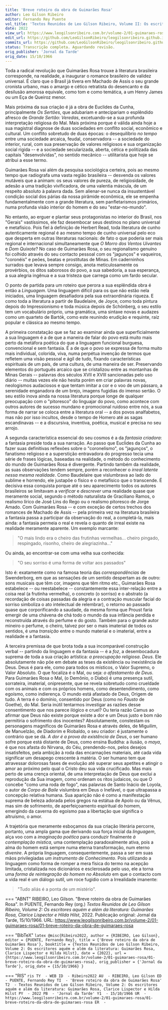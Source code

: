 ```yaml
---
title: 'Breve roteiro da obra de Guimarães Rosa'
author: Leo Gilson Ribeiro
editor: Fernando Rey Puente
vol_title: 'Textos Reunidos de Leo Gilson Ribeiro, Volume II: Os escritores aquém e além da literatura: Guimarães Rosa, Clarice Lispector e Hilda Hilst'
date: 2022
view_url: https://www.leogilsonribeiro.com.br/volume-2/01-guimaraes-rosa/01-breve-roteiro-da-obra-de-guimaraes-rosa
edit_url: https://github.com/LeoGilsonRibeiro/leogilsonribeiro.github.io/edit/main//docs/markdown/volume-2/01-guimaraes-rosa/01-breve-roteiro-da-obra-de-guimaraes-rosa.md
commits_url: https://github.com/LeoGilsonRibeiro/leogilsonribeiro.github.io/commits/main/docs/markdown/volume-2/01-guimaraes-rosa/01-breve-roteiro-da-obra-de-guimaraes-rosa.md
status: Transcrição completa. Aguardando revisão.
orig_publisher: 'Jornal da Tarde'
orig_date: 15/10/1966
---
```


Toda a radical revolução que Guimarães Rosa trouxe à literatura brasileira corresponde, na realidade, a inaugurar o romance brasileiro de validez universal. É claro que o Brasil já tivera em Machado de Assis o seu grande cronista urbano, mas o amargo e cético retratista do desencanto e da desilusão amorosa equivale, como tom e como temática, a um Henry James ou um Eça de Queiroz menor.

Mais próxima da sua criação é já a obra de Euclides da Cunha, principalmente *Os Sertões*, que adubariam e antecipariam o esplêndido afresco de *Grande Sertão: Veredas*, excetuando-se a sua profunda interpretação religiosa do Mal. Mais próxima porque é válida ainda hoje a sua magistral diagnose de duas sociedades em conflito social, econômico e cultural. Um conflito sobretudo de duas épocas: o desequilíbrio *no tempo* entre uma sociedade arcaica, feudal, conservadora -- a sociedade do interior, rural, com sua preservação de valores religiosos e sua organização social rígida -- e a sociedade secularizada, aberta, cética e politizada das capitais "desenvolvidas", no sentido mecânico -- utilitarista que hoje se atribui a esse termo.

Guimarães Rosa vai além da pesquisa sociológica certeira, pois ao mesmo tempo que radiografa uma vasta região brasileira -- desvenda os valores mutáveis que a animam: os seus valores de pureza, de religiosidade, de adesão a uma tradição vivificadora, de uma valentia máscula, de um respeito absoluto à palavra dada. Sem alienar-se nunca da insustentável condição social dos párias da nossa pirâmide econômica, ele se empenha fundamentalmente com a grande literatura, sem panfletarismos primários, numa profunda visão interior do homem e do seu "estar-no-mundo".

No entanto, ao erguer e plantar seus protagonistas no interior do Brasil, nos "Gerais" vastíssimos, ele faz desembocar seus destinos no plano universal e metafísico. Pois fiel à definição de Herbert Read, toda literatura de cunho autenticamente regional é ao mesmo tempo de cunho universal pelo eco que desperta em outras literaturas nacionais: de fato o que poderia ser mais regional e internacional simultaneamente que *O Morro dos Ventos Uivantes* e *Dom Quixote*? No caso de Guimarães Rosa, o seu regionalismo genuíno foi colhido através do seu contacto pessoal com os "jagunços" e vaqueiros, "coronéis" e peões, beatas e prostitutas de Minas. Em caderninhos surrados que levava sempre consigo, anota meticulosamente os provérbios, os ditos saborosos do povo, a sua sabedoria, a sua esperança, a sua alegria ingênua e a sua tristeza que carrega como um fardo secular.

O ponto de partida para um roteiro que perora a sua esplêndida obra é então a *Linguagem*. Uma linguagem difícil para os que não estão nela iniciados, uma linguagem desafiadora pela sua extraordinária riqueza. E como toda a literatura a partir de Baudelaire, de Joyce, como toda pintura depois do Impressionismo e toda música depois de Schönberg, o seu estilo tem um vocabulário próprio, uma gramática, uma sintaxe novas e audazes como um quarteto de Bartók, como este reunindo erudição e requinte, raíz popular e clássica ao mesmo tempo.

A primeira constatação que se faz ao examinar ainda que superficialmente a sua linguagem é a de que a maneira de falar do povo está muito mais perto da metáfora poética do que a linguagem funcional burguesa, convencional e sem fantasia. É a de que o povo se expressa de forma muito mais individual, colorida, viva, numa perpétua invenção de termos que refletem uma visão pessoal e ágil de tudo, fixando características espirituais de um país, de uma cultura, de uma maneira de ser. Preservando elementos do português arcaico que se cristalizou entre as montanhas de Minas Gerais -- palavras dos séculos XVII e XVIII sancionadas pelo uso diário -- muitas vezes ele não hesita porém em criar palavras novas, neologismos audaciosos e que tentam imitar a cor e o voo de um pássaro, a serenidade enganadora de um brejo, imagens fugidias do imenso sertão. O seu estilo inova ainda na nossa literatura porque longe de qualquer preocupação com o "pitoresco" do linguajar do povo, como acontece com outros autores de sucesso mundano e promocional ruidoso entre nós, a sua forma de narrar se coloca entre a literatura oral -- a dos povos analfabetos, mas não por isso incultos, desde o tempo de Homero até as sagas escandinavas -- e a discursiva, inventiva, poética, musical e precisa no seu arrojo.

A segunda característica essencial do seu cosmos é a da *fantasia criadora*: a fantasia preside toda a sua narração. Ao passo que Euclides da Cunha ao fazer suas definitivas reflexões sobre o "coronelismo", os "jagunços", o fanatismo religioso e a superstição entravadora do progresso tecia uma série de frases lógicas, baseadas na realidade, o método do conhecimento do mundo de Guimarães Rosa é divergente. Partindo também da realidade, as suas observações tendem sempre, porém a reconhecer o *irreal latente nessa mesma realidade*. Como Baudelaire que vislumbrava ao lado do sublime e horrendo, ele justapõe o físico e o metafísico que o transcende. É decisiva essa conquista porque até o seu aparecimento todos os autores brasileiros se limitavam a *verificar* e *descrever* uma realidade quase que meramente social, segundo o método naturalista de Graciliano Ramos, o realismo lírico de José Lins do Rego ou o realismo pitoresco de Jorge Amado. Com Guimarães Rosa -- e com exceção de certos trechos dos romances de Machado de Assis -- pela primeira vez na literatura brasileira a fantasia passa a participar da observação do real, a completá-la, mais ainda: a fantasia permeia o real e revela o quanto de irreal existe na realidade meramente aparente. Um exemplo marcante:

> "O mais lindo era o cheiro das frutinhas vermelhas\... cheiro pingado, respingado, risonho, cheiro de alegriazinha\..."

Ou ainda, ao encontrar-se com uma velha sua conhecida:

> "O seu sorriso é uma forma de voltar aos passados"

Isto é: exatamente como na famosa teoria das *correspondências* de Swenderborg, em que as sensações de um sentido despertam as de outro: sons musicais que têm cor, imagens que têm ritmo etc., Guimarães Rosa estabelece -- ou reestabelece -- constantemente essa inter-relação entre a coisa real (a frutinha vermelha), o concreto (o sorriso) e o abstrato (a recordação de coisas passadas da alegria e a contração muscular facial do sorriso simboliza o ato intelectual de relembrar), o retorno ao passado quase que corporificando a saudade, da mesma forma que Proust faria emergir de uma chávena de chá todo o mundo da sua infância perdida e reconstruída através do perfume e do gosto. Também para o grande autor mineiro o perfume, o cheiro, talvez por ser o mais imaterial de todos os sentidos, é uma *transição* entre o mundo material e o imaterial, entre a realidade e a fantasia.

A terceira premissa de que brota toda a sua incomparável construção verbal -- partindo da linguagem e da fantasia -- é a *foz*, a desembocadura suprema de toda a sua criação artística: *a preocupação religiosa*. *Deus*. Ele absolutamente não põe em debate as teses da existência ou inexistência de Deus. Deus é para ele, como para todos os místicos, o Valor Supremo, o Valor Absoluto. O que focaliza é o Mal, ou seja: *o afastamento de Deus*. Para Guimarães Rosa o Mal, (o Demônio, o Diabo) é uma presença sutil, sorrateira, imaterial, onipresente, que se revela sobretudo como crueldade com os animais e com os próprios homens, como desentendimento, como egoísmo, como indierença. O mundo está afastado de Deus, Origem de tudo. A terra é o domínio, consentido por Deus (como no *Fausto* de Goethe), do Mal. Seria inútil tentarmos investigar as razões desse consentimento que nos parece ilógico e cruel? Ou teria razão Camus ao afirmar que Deus não existe porque existe a dor e um Deus justo e bom não permitiria o sofrimento dos inocentes? Absolutamente, constestam os personagens magníficos de Guimarães Rosa e através deles, de Miguilim, de Manuelzão, de Diadorim e Riobaldo, o seu criador: é justamente o contrário que se dá. *A dor é a prova da existência de Deus*, o ser humano sofre porque está distante de Deus, como ensina Buddha: a ilusão, o *maya*, é que nos afasta do Nirvana, do Céu, prendendo-nos, pelos desejos insatisfeitos, pela ambição à roda das encarnações materiais, até cada vida significar um desapego crescente à matéria. O ser humano tem que atravessar dolorosas fases de evolução até superar seus apetites e atingir o amor ao próximo pelo qual o Cristo deu sua vida crucificado. Mas mais perto de uma crença oriental, de uma interpretação de Deus que exclui a reprodução da Sua imagem, como ordenam os ritos judaicos, ou que O concebe "como uma roda de fogo", nas palavras de Santo Inácio de Loyola, o autor de *Corpo de Baile* vislumbra em Deus o Inefável, o que ultrapassa a concepção relativa humana. Sua aparição não é como a manifestação suprema de beleza adorada pelos gregos na estátua de Apolo ou da Vênus, mas sim de sofrimento, de aperfeiçoamento espiritual do homem, emergindo da caverna do egoísmo paa a libertação que significa o altruísmo, o amor.

A trajetória que meramente esboçamos da sua criação literária percorre, portanto, uma ampla gama que derivando sua força inicial da *linguagem*, alça voo com a *imaginação poética* para conduzir finalmente *à contemplação mística*, uma contemplação paradoxalmente ativa, pois a alma do homem está sempre numa eterna transformação, num eterno *divenire*. A própria linguagem, consequentemente, passa a ser em suas mãos privilegiadas *um instrumento de Conhecimento*. Pois utilizando a linguagem como forma de romper a mera física do termo na acepção limitada, cristalizada nos dicionários e esclerosada pelo uso, ele a torna uma *forma de reintegração do homem no Absoluto* em que o contacto com a vida real é um diálogo sutil, um roce fugidio com a Irrealidade imanente:

> "Tudo aliás é a ponta de um mistério".


=== "ABNT"
    RIBEIRO, Leo Gilson. "Breve roteiro da obra de Guimarães Rosa". In PUENTE, Fernando Rey (org.) <em>Textos Reunidos de Leo Gilson Ribeiro, Volume 2: Os escritores aquém e além da literatura: Guimarães Rosa, Clarice Lispector e Hilda Hilst</em>, 2022. Publicação original: Jornal da Tarde, 15/10/1966. URL: <a href="stable_url">https://www.leogilsonribeiro.com.br/volume-2/01-guimaraes-rosa/01-breve-roteiro-da-obra-de-guimaraes-rosa</a>

=== "BibTeX"
    ```latex
    @misc{Ribeiro2022,
    author = {RIBEIRO, Leo Gilson},
    editor = {PUENTE, Fernando Rey},
    title = {'Breve roteiro da obra de Guimarães Rosa'},
    booktitle = {Textos Reunidos de Leo Gilson Ribeiro, Volume 2: Os escritores aquém e além da literatura: Guimarães Rosa, Clarice Lispector e Hilda Hilst},
    date = {2022},
    url = {https://www.leogilsonribeiro.com.br/volume-2/01-guimaraes-rosa/01-breve-roteiro-da-obra-de-guimaraes-rosa},
    orig_publisher = {'Jornal da Tarde'},
    orig_date = {15/10/1966}
    }
    ```

=== "RIS"
    ```ris
    TY  - WEB
    ID  - Ribeiro2022
    AU  - RIBEIRO, Leo Gilson
    ED  - PUENTE, Fernando Rey
    TI  - 'Breve roteiro da obra de Guimarães Rosa'
    T2  - Textos Reunidos de Leo Gilson Ribeiro, Volume 2: Os escritores aquém e além da literatura: Guimarães Rosa, Clarice Lispector e Hilda Hilst
    PY  - 2022
    PB  - 'Jornal da Tarde'
    Y1  - 15/10/1966
    UR  - https://www.leogilsonribeiro.com.br/volume-2/01-guimaraes-rosa/01-breve-roteiro-da-obra-de-guimaraes-rosa
    ER  - 
    ```
